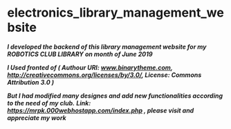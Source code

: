 # electronics_library_management_website

***I developed the backend of this library management website for my ROBOTICS CLUB LIBRARY on month of June 2019***

***I Used fronted of  ( Authour URI: www.binarytheme.com,  http://creativecommons.org/licenses/by/3.0/,  License: Commons Attribution 3.0 )***

***But I had modified many designes and add new functionalities according to the need of my club.***
***Link: https://mrpk.000webhostapp.com/index.php , please visit and appreciate my work***
    

   
